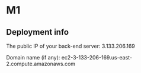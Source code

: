 # M1

## Deployment info

The public IP of your back-end server: 3.133.206.169

Domain name (if any): ec2-3-133-206-169.us-east-2.compute.amazonaws.com
